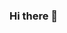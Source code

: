 ### Hi there 👋

<!--
**endidi20/endidi20** is a ✨ _special_ ✨ repository because its `README.md` (this file) appears on your GitHub profile.

Here are some ideas to get you started:


- 🌱 I’m currently working on Data science and Machine learning with JMP and Python, and hope to get feedback on improving uploaded projects.
- 📫 How to reach me: endidi20@vt.edu
- 😄 Pronouns: She/her/hers
- ⚡ Fun fact: A mechanical engineer interested in software and data science.
